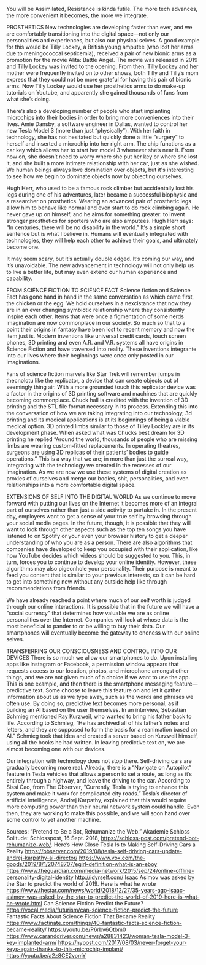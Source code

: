 You will be Assimilated, Resistance is kinda futile.
The more tech advances, the more convenient it becomes, the more we integrate. 

PROSTHETICS
New technologies are developing faster than ever, and we are comfortably transitioning into the digital space—not only our personalities and experiences, but also our physical selves. A good example for this would be Tilly Lockey, a British young amputee (who lost her arms due to meningococcal septicemia), received a pair of new bionic arms as a promotion for the movie Alita: Battle Angel. The movie was released in 2019 and Tilly Lockey was invited to the opening. From then, Tilly Lockey and her mother were frequently invited on to other shows, both Tilly and Tilly’s mom express that they could not be more grateful for having this pair of bionic arms. Now Tilly Lockey would use her prosthetics arms to do make-up tutorials on Youtube, and apparently she gained thousands of fans from what she’s doing.

There’s also a developing number of people who start implanting microchips into their bodies in order to bring more conveniences into their lives. Amie Dansby, a software engineer in Dallas, wanted to control her new Tesla Model 3 (more than just “physically”). With her faith in technology, she has not hesitated but quickly done a little “surgery” to herself and inserted a microchip into her right arm. The chip functions as a car key which allows her to start her model 3 whenever she’s near it. From now on, she doesn’t need to worry where she put her key or where she lost it, and she built a more intimate relationship with her car, just as she wished. We human beings always love domination over objects, but it's interesting to see how we begin to dominate objects now by objecting ourselves.

Hugh Herr, who used to be a famous rock climber but accidentally lost his legs during one of his adventures, later became a successful biophysic and a researcher on prosthetics. Wearing an advanced pair of prosthetic legs allow him to behave like normal and even start to do rock climbing again. He never gave up on himself, and he aims for something greater: to invent stronger prosthetics for sporters who are also amputees. Hugh Herr says: “In centuries, there will be no disability in the world.” It’s a simple short sentence but is what I believe in. Humans will eventually integrated with technologies, they will help each other to achieve their goals, and ultimately become one.

It may seem scary, but it’s actually double edged. It’s coming our way, and it’s unavoidable. The new advancement in technology will not only help us to live a better life, but may even extend our human experience and capability.

FROM SCIENCE FICTION TO SCIENCE FACT
Science fiction and Science Fact has gone hand in hand in the same conversation as which came first, the chicken or the egg. We hold ourselves in a nexcistance that now they are in an ever changing symbiotic relationship where they consistently inspire each other. Items that were once a figmentation of some nerds imagination are now commonplace in our society. So much so that to a point their origins in fantasy have been lost to recent memory and now the item just is. Modern inventions like universal credit cards, touch screen phones, 3D printing and even A.R. and V.R. systems all have origins in Science Fiction and have traversed into reality. These inventions integrante into our lives where their beginnings were once only posted in our imaginations.

Fans of science fiction marvels like Star Trek will remember jumps in thecnolotu like the replicator, a device that can create objects out of seemingly thing air. With a more grounded touch this replicator device was a factor in the origins of 3D printing software and machines that are quickly becoming commonplace. Chuck hall is credited with the invention of 3D printing and the STL file format necessary in its process. Extending this into the conversation of how we are taking integrating into our technology, 3d printing and its medical applications is at its beginnings of being a viable medical option. 3D printed limbs similar to those of Tilley Lockley are in its development phase. When asked what was Chucks best dream for 3D printing he replied “Around the world, thousands of people who are missing limbs are wearing custom-fitted replacements. In operating theatres, surgeons are using 3D replicas of their patients’ bodies to guide operations.” This is a way that we are; in more than just the surreal way, integrating with the technology we created in the recesses of our imagination. As we are now we use these systems of digital creation as proxies of ourselves and merge our bodies, shit, personalities, and even relationships into a more comfortable digital space.

EXTENSIONS OF SELF INTO THE DIGITAL WORLD
As we continue to move forward with putting our lives on the Internet it becomes more of an integral part of ourselves rather than just a side activity to partake in. In the present day, employers want to get a sense of your true self by browsing through your social media pages. In the future, though, it is possible that they will want to look through other aspects such as the top ten songs you have listened to on Spotify or your even your browser history to get a deeper understanding of who you are as a person. There are also algorithms that companies have developed to keep you occupied with their application, like how YouTube decides which videos should be suggested to you. This, in turn, forces you to continue to develop your online identity. However, these algorithms may also pigeonhole your personality. Their purpose is meant to feed you content that is similar to your previous interests, so it can be hard to get into something new without any outside help like through recommendations from friends.

We have already reached a point where much of our self worth is judged through our online interactions. It is possible that in the future we will have a "social currency" that determines how valuable we are as online personalities over the Internet. Companies will look at whose data is the most beneficial to pander to or be willing to buy their data. Our smartphones will eventually become the gateway to oneness with our online selves.

TRANSFERRING OUR CONSCIOUSNESS AND CONTROL INTO OUR DEVICES
There is so much we allow our smartphones to do. Upon installing apps like Instagram or Facebook, a permission window appears that requests access to our location, photos, and microphone amongst other things, and we are not given much of a choice if we want to use the app. This is one example, and then there is the smartphone messaging feature—predictive text. Some choose to leave this feature on and let it gather information about us as we type away, such as the words and phrases we often use. By doing so, predictive text becomes more personal, as if building an AI based on the user themselves. In an interview, Sebastian Schmieg mentioned Ray Kurzweil, who wanted to bring his father back to life. According to Schmieg, “He has archived all of his father’s notes and letters, and they are supposed to form the basis for a reanimation based on AI.” Schmieg took that idea and created a server based on Kurzweil himself, using all the books he had written. In leaving predictive text on, we are almost becoming one with our devices.

Our integration with technology does not stop there. Self-driving cars are gradually becoming more real. Already, there is a “Navigate on Autopilot” feature in Tesla vehicles that allows a person to set a route, as long as it’s entirely through a highway, and leave the driving to the car. According to Sissi Cao, from The Observer, “Currently, Tesla is trying to enhance this system and make it work for complicated city roads.” Tesla’s director of artificial intelligence, Andrej Karpathy, explained that this would require more computing power than their neural network system could handle. Even then, they are working to make this possible, and we will soon hand over some control to yet another machine.
 
 
Sources: “Pretend to Be a Bot, Rehumanize the Web.” Akademie Schloss Solitude: Schlosspost, 16 Sept. 2018, https://schloss-post.com/pretend-bot-rehumanize-web/. Here’s How Close Tesla Is to Making Self-Driving Cars a Reality https://observer.com/2019/08/tesla-self-driving-cars-update-andrej-karpathy-ai-director/ https://www.vox.com/the-goods/2019/8/1/20748707/egirl-definition-what-is-an-eboy
https://www.theguardian.com/media-network/2015/sep/24/online-offline-personality-digital-identity
http://idyrself.com/ Isaac Asimov was asked by the Star to predict the world of 2019. Here is what he wrote https://www.thestar.com/news/world/2018/12/27/35-years-ago-isaac-asimov-was-asked-by-the-star-to-predict-the-world-of-2019-here-is-what-he-wrote.html
Can Science Fiction Predict the Future? https://vocal.media/futurism/can-science-fiction-predict-the-future
Fantastic Facts About Science Fiction That Became Reality https://www.factinate.com/things/40-fantastic-facts-science-fiction-became-reality/ https://youtu.be/P6rbv6Otbm0
https://www.caranddriver.com/news/a28831423/woman-tesla-model-3-key-implanted-arm/
https://nypost.com/2017/08/03/never-forget-your-keys-again-thanks-to-this-microchip-implant/
https://youtu.be/a2z8CE2vomY


